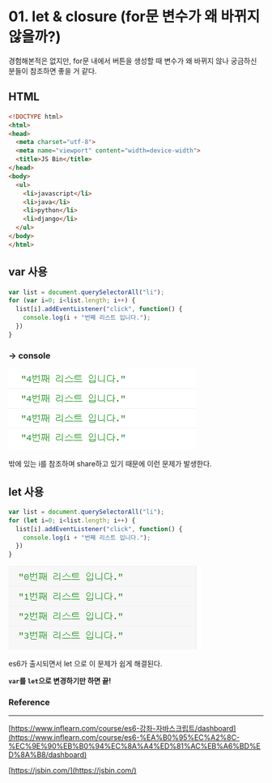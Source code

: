 # 01. let & closure (for문 변수가 왜 바뀌지 않을까?)

경험해본적은 없지만, for문 내에서 버튼을 생성할 때 변수가 왜 바뀌지 않나 궁금하신 분들이 참조하면 좋을 거 같다.

## HTML

```html
<!DOCTYPE html>
<html>
<head>
  <meta charset="utf-8">
  <meta name="viewport" content="width=device-width">
  <title>JS Bin</title>
</head>
<body>
  <ul>
    <li>javascript</li>
    <li>java</li>
    <li>python</li>
    <li>django</li>
  </ul>
</body>
</html>
```

## var 사용

```jsx
var list = document.querySelectorAll("li");
for (var i=0; i<list.length; i++) {
  list[i].addEventListener("click", function() {
    console.log(i + "번째 리스트 입니다.");
  })
}
```

### → console

![vuepress](../.vuepress/public/img/javascriptEs6/01/1.png)

밖에 있는 i를 참조하며 share하고 있기 때문에 이런 문제가 발생한다.

## let 사용


```jsx
var list = document.querySelectorAll("li");
for (let i=0; i<list.length; i++) {
  list[i].addEventListener("click", function() {
    console.log(i + "번째 리스트 입니다.");
  })
}
```

![vuepress](../.vuepress/public/img/javascriptEs6/01/0.png)

es6가 출시되면서 let 으로 이 문제가 쉽게 해결된다.

**`var`를 `let`으로 변경하기만 하면 끝!**

### Reference

---

[https://www.inflearn.com/course/es6-강좌-자바스크립트/dashboard](https://www.inflearn.com/course/es6-%EA%B0%95%EC%A2%8C-%EC%9E%90%EB%B0%94%EC%8A%A4%ED%81%AC%EB%A6%BD%ED%8A%B8/dashboard)

[https://jsbin.com/](https://jsbin.com/)